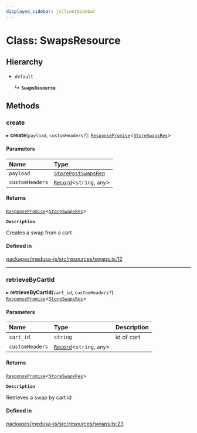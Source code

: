```yaml
---
displayed_sidebar: jsClientSidebar
---
```


# Class: SwapsResource

## Hierarchy

- `default`

  ↳ **`SwapsResource`**

## Methods

### create

▸ **create**(`payload`, `customHeaders?`): [`ResponsePromise`](../modules/internal-12.md#responsepromise)<[`StoreSwapsRes`](../modules/internal-8.internal.md#storeswapsres)\>

#### Parameters

| Name | Type |
| :------ | :------ |
| `payload` | [`StorePostSwapsReq`](internal-8.internal.StorePostSwapsReq.md) |
| `customHeaders` | [`Record`](../modules/internal.md#record)<`string`, `any`\> |

#### Returns

[`ResponsePromise`](../modules/internal-12.md#responsepromise)<[`StoreSwapsRes`](../modules/internal-8.internal.md#storeswapsres)\>

**`Description`**

Creates a swap from a cart

#### Defined in

[packages/medusa-js/src/resources/swaps.ts:12](https://github.com/medusajs/medusa/blob/f15cd596e4/packages/medusa-js/src/resources/swaps.ts#L12)

___

### retrieveByCartId

▸ **retrieveByCartId**(`cart_id`, `customHeaders?`): [`ResponsePromise`](../modules/internal-12.md#responsepromise)<[`StoreSwapsRes`](../modules/internal-8.internal.md#storeswapsres)\>

#### Parameters

| Name | Type | Description |
| :------ | :------ | :------ |
| `cart_id` | `string` | id of cart |
| `customHeaders` | [`Record`](../modules/internal.md#record)<`string`, `any`\> |  |

#### Returns

[`ResponsePromise`](../modules/internal-12.md#responsepromise)<[`StoreSwapsRes`](../modules/internal-8.internal.md#storeswapsres)\>

**`Description`**

Retrieves a swap by cart id

#### Defined in

[packages/medusa-js/src/resources/swaps.ts:23](https://github.com/medusajs/medusa/blob/f15cd596e4/packages/medusa-js/src/resources/swaps.ts#L23)
